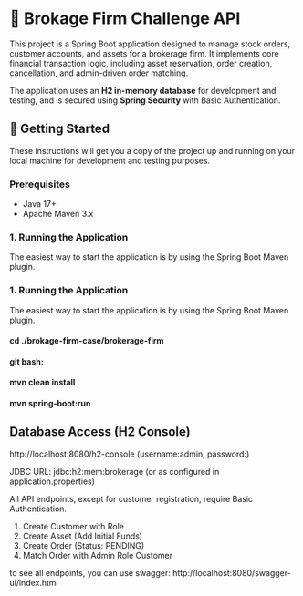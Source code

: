 # 🏦 Brokage Firm Challenge API

This project is a Spring Boot application designed to manage stock orders, customer accounts, and assets for a brokerage firm. It implements core financial transaction logic, including asset reservation, order creation, cancellation, and admin-driven order matching.

The application uses an **H2 in-memory database** for development and testing, and is secured using **Spring Security** with Basic Authentication.

## 🚀 Getting Started

These instructions will get you a copy of the project up and running on your local machine for development and testing purposes.

### Prerequisites

* Java 17+
* Apache Maven 3.x

### 1. Running the Application

The easiest way to start the application is by using the Spring Boot Maven plugin.

### 1. Running the Application

The easiest way to start the application is by using the Spring Boot Maven plugin.

#### cd ./brokage-firm-case/brokerage-firm
####    git bash:
####    mvn clean install
####    mvn spring-boot:run

## Database Access (H2 Console)

http://localhost:8080/h2-console  (username:admin, password:)

JDBC URL: jdbc:h2:mem:brokerage (or as configured in application.properties)

All API endpoints, except for customer registration, require Basic Authentication.

1) Create Customer with Role
2) Create Asset (Add Initial Funds)
3) Create Order (Status: PENDING)
4) Match Order with Admin Role Customer

to see all endpoints, you can use swagger: http://localhost:8080/swagger-ui/index.html


